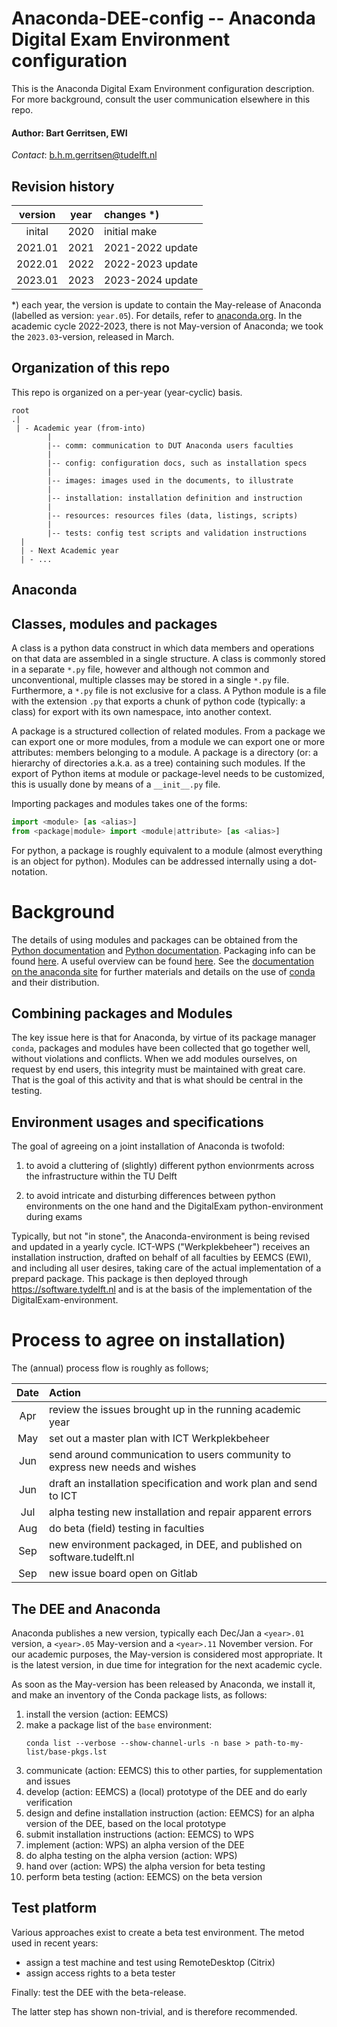 # Anaconda-DEE-config -- Anaconda Digital Exam Environment configuration

This is the Anaconda Digital Exam Environment configuration description. For more background, consult the user communication elsewhere in this repo.

#### Author: Bart Gerritsen, EWI

*Contact*: b.h.m.gerritsen@tudelft.nl

## Revision history

| version | year | changes *) |
|:-------:|:----:|:--------|
| inital  | 2020 | initial make |
| 2021.01 | 2021 | 2021-2022 update |
| 2022.01 | 2022 | 2022-2023 update |
| 2023.01 | 2023 | 2023-2024 update |

*) each year, the version is update to contain the May-release of Anaconda (labelled as version: `year.05`). For details, refer to [anaconda.org](http://anaconda.org). In the academic cycle 2022-2023, there is not May-version of Anaconda; we took the `2023.03`-version, released in March. 

## Organization of this repo
This repo is organized on a per-year (year-cyclic) basis.

```
root
.|
 | - Academic year (from-into)
        |
        |-- comm: communication to DUT Anaconda users faculties
        |
        |-- config: configuration docs, such as installation specs
        |
        |-- images: images used in the documents, to illustrate
		|
        |-- installation: installation definition and instruction
		|
        |-- resources: resources files (data, listings, scripts)
        |
        |-- tests: config test scripts and validation instructions
  |
  | - Next Academic year
  | - ...
```

## Anaconda

## Classes, modules and packages
A class is a python data construct in which data members and operations on that data are assembled in a single structure. A class is commonly stored in a separate `*.py` file, however and although not common and  unconventional, multiple classes may be stored in a single `*.py` file. Furthermore, a `*.py` file is not exclusive for a class. A Python module is a file with the extension `.py` that exports a chunk of python code (typically: a class) for export with its own namespace, into another context.

A package is a structured collection of related modules. From a package we can export one or more modules, from a module we can export one or more attributes: members belonging to a module. A package is a directory (or: a hierarchy of directories a.k.a. as a tree) containing such modules. If the export of Python items at module or package-level needs to be customized, this is usually done by means of a `__init__.py` file.

Importing packages and modules takes one of the forms:

```python
import <module> [as <alias>]
from <package|module> import <module|attribute> [as <alias>]
```

For python, a package is roughly equivalent to a module (almost everything is an object for python). Modules can be addressed internally using a dot-notation.

# Background

The details of using modules and packages can be obtained from the [Python documentation](https://docs.python.org/3/installing/index.html) and [Python documentation](https://docs.python.org/3/distributing/index.html). Packaging info can be found [here](https://packaging.python.org/). A useful overview can be found [here](https://realpython.com/python-modules-packages/). See the [documentation on the anaconda site](https://docs.anaconda.com/anaconda/user-guide/getting-started/) for further materials and details on the use of [conda](https://conda.io/en/latest/index.html) and their distribution.

## Combining packages and Modules
The key issue here is that for Anaconda, by virtue of its package manager `conda`, packages and modules have been collected that go together well, without violations and conflicts. When we add modules ourselves, on request by end users, this integrity must be maintained with great care. That is the goal of this activity and that is what should be central in the testing.

## Environment usages and specifications
The goal of agreeing on a joint installation of Anaconda is twofold:

1. to avoid a cluttering of (slightly) different python envionrments across the infrastructure within the TU Delft

2. to avoid intricate and disturbing differences between python environments on the one hand and the DigitalExam python-environment during exams

Typically, but not "in stone", the Anaconda-environment is being revised and updated in a yearly cycle. ICT-WPS ("Werkplekbeheer") receives an installation instruction, drafted on behalf of all faculties by EEMCS (EWI), and including all user desires, taking care of the actual implementation of a prepard package. This package is then deployed through https://software.tydelft.nl and is at the basis of the implementation of the DigitalExam-environment.

# Process to agree on installation)

The (annual) process flow is roughly as follows;

| Date | Action |
|:----:|:-------|
| Apr | review the issues brought up in the running academic year |
| May | set out a master plan with ICT Werkplekbeheer |
| Jun | send around communication to users community to express new needs and wishes |
| Jun | draft an installation specification and work plan and send to ICT |
| Jul | alpha testing new installation and repair apparent errors |
| Aug | do beta (field) testing in faculties |
| Sep | new environment packaged, in DEE, and published on software.tudelft.nl |
| Sep | new issue board open on Gitlab |


## The DEE and Anaconda

Anaconda publishes a new version, typically each Dec/Jan a `<year>.01` version, a `<year>.05` May-version and a `<year>.11` November version. For our academic purposes, the May-version is considered most appropriate. It is the latest version, in due time for integration for the next academic cycle.

As soon as the May-version has been released by Anaconda, we install it, and make an inventory of the Conda package lists, as follows:

1. install the version (action: EEMCS)
1. make a package list of the `base` environment:
	```shell
	conda list --verbose --show-channel-urls -n base > path-to-my-list/base-pkgs.lst
	```
1. communicate (action: EEMCS) this to other parties, for supplementation and issues
1. develop (action: EEMCS) a (local) prototype of the DEE and do early verification
1. design and define installation instruction (action: EEMCS) for an alpha version of the DEE, based on the local prototype
1. submit installation instructions (action: EEMCS) to WPS
1. implement (action: WPS) an alpha version of the DEE
1. do alpha testing on the alpha version (action: WPS)
1. hand over (action: WPS) the alpha version for beta testing
1. perform beta testing (action: EEMCS) on the beta version

## Test platform

Various approaches exist to create a beta test environment. The metod used in recent years:

- assign a test machine and test using RemoteDesktop (Citrix)
- assign access rights to a beta tester

Finally: test the DEE with the beta-release.

The latter step has shown non-trivial, and is therefore recommended.
